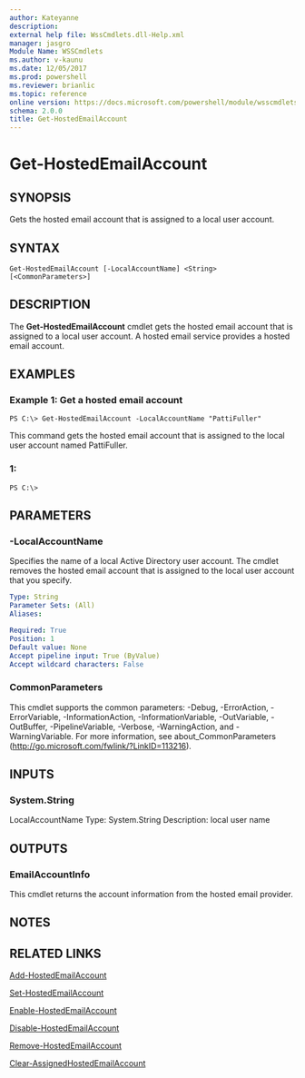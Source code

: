 ```yaml
---
author: Kateyanne
description: 
external help file: WssCmdlets.dll-Help.xml
manager: jasgro
Module Name: WSSCmdlets
ms.author: v-kaunu
ms.date: 12/05/2017
ms.prod: powershell
ms.reviewer: brianlic
ms.topic: reference
online version: https://docs.microsoft.com/powershell/module/wsscmdlets/get-hostedemailaccount?view=windowsserver2012r2-ps&wt.mc_id=ps-gethelp
schema: 2.0.0
title: Get-HostedEmailAccount
---
```


# Get-HostedEmailAccount

## SYNOPSIS
Gets the hosted email account that is assigned to a local user account.

## SYNTAX

```
Get-HostedEmailAccount [-LocalAccountName] <String> [<CommonParameters>]
```

## DESCRIPTION
The **Get-HostedEmailAccount** cmdlet gets the hosted email account that is assigned to a local user account.
A hosted email service provides a hosted email account.

## EXAMPLES

### Example 1: Get a hosted email account
```
PS C:\> Get-HostedEmailAccount -LocalAccountName "PattiFuller"
```

This command gets the hosted email account that is assigned to the local user account named PattiFuller.

### 1:
```
PS C:\>
```

## PARAMETERS

### -LocalAccountName
Specifies the name of a local Active Directory user account.
The cmdlet removes the hosted email account that is assigned to the local user account that you specify.

```yaml
Type: String
Parameter Sets: (All)
Aliases: 

Required: True
Position: 1
Default value: None
Accept pipeline input: True (ByValue)
Accept wildcard characters: False
```

### CommonParameters
This cmdlet supports the common parameters: -Debug, -ErrorAction, -ErrorVariable, -InformationAction, -InformationVariable, -OutVariable, -OutBuffer, -PipelineVariable, -Verbose, -WarningAction, and -WarningVariable. For more information, see about_CommonParameters (http://go.microsoft.com/fwlink/?LinkID=113216).

## INPUTS

### System.String
LocalAccountName
Type: System.String
Description: local user name

## OUTPUTS

### EmailAccountInfo
This cmdlet returns the account information from the hosted email provider.

## NOTES

## RELATED LINKS

[Add-HostedEmailAccount](./Add-HostedEmailAccount.md)

[Set-HostedEmailAccount](./Set-HostedEmailAccount.md)

[Enable-HostedEmailAccount](./Enable-HostedEmailAccount.md)

[Disable-HostedEmailAccount](./Disable-HostedEmailAccount.md)

[Remove-HostedEmailAccount](./Remove-HostedEmailAccount.md)

[Clear-AssignedHostedEmailAccount](./Clear-AssignedHostedEmailAccount.md)

